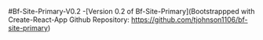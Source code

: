 #Bf-Site-Primary-V0.2
-[Version 0.2 of Bf-Site-Primary](Bootstrappped with Create-React-App Github Repository: https://github.com/tjohnson1106/bf-site-primary)